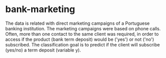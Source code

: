 # bank-marketing
The data is related with direct marketing campaigns of a Portuguese banking institution. The marketing campaigns were based on phone calls. Often, more than one contact to the same client was required, in order to access if the product (bank term deposit) would be ('yes') or not ('no') subscribed.  The classification goal is to predict if the client will subscribe (yes/no) a term deposit (variable y).
